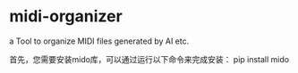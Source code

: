 # midi-organizer
a Tool to organize MIDI files generated by AI etc.

首先，您需要安装mido库，可以通过运行以下命令来完成安装：
pip install mido

